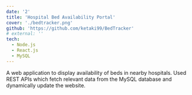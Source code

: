 ```yaml
---
date: '2'
title: 'Hospital Bed Availability Portal'
cover: './bedtracker.png'
github: 'https://github.com/ketaki99/BedTracker'
# external: ''
tech:
  - Node.js
  - React.js
  - MySQL
---
```


A web application to display availability of beds in nearby hospitals. Used REST APIs which fetch relevant data from the MySQL database and dynamically update the website.
